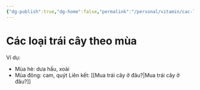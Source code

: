 ```yaml
---
{"dg-publish":true,"dg-home":false,"permalink":"/personal/vitamin/cac-loai-trai-cay-theo-mua/","dgPassFrontmatter":true,"noteIcon":"","updated":"2025-01-14T22:20:18.067+07:00"}
---
```



# Các loại trái cây theo mùa
Ví dụ:
- Mùa hè: dưa hấu, xoài
- Mùa đông: cam, quýt
Liên kết: [[Mua trái cây ở đâu?\|Mua trái cây ở đâu?]]
